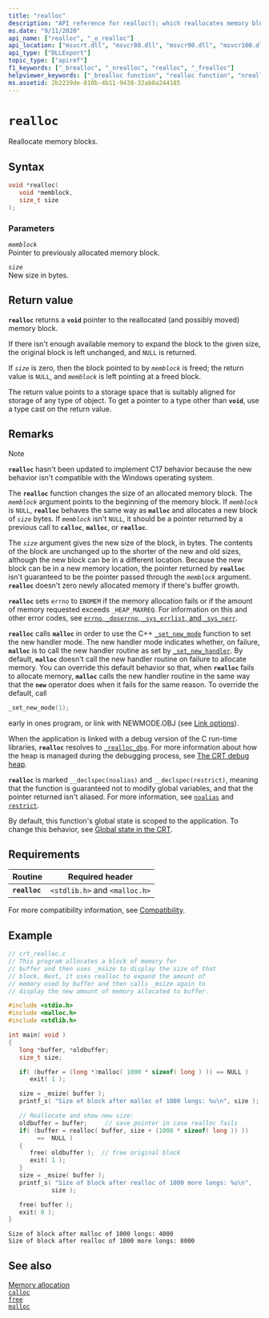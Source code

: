 ```yaml
---
title: "realloc"
description: "API reference for realloc(); which reallocates memory blocks."
ms.date: "9/11/2020"
api_name: ["realloc", "_o_realloc"]
api_location: ["msvcrt.dll", "msvcr80.dll", "msvcr90.dll", "msvcr100.dll", "msvcr100_clr0400.dll", "msvcr110.dll", "msvcr110_clr0400.dll", "msvcr120.dll", "msvcr120_clr0400.dll", "ucrtbase.dll", "api-ms-win-crt-heap-l1-1-0.dll", "api-ms-win-crt-private-l1-1-0.dll"]
api_type: ["DLLExport"]
topic_type: ["apiref"]
f1_keywords: ["_brealloc", "_nrealloc", "realloc", "_frealloc"]
helpviewer_keywords: ["_brealloc function", "realloc function", "nrealloc function", "frealloc function", "_nrealloc function", "memory blocks, reallocating", "memory, reallocating", "_frealloc function", "reallocate memory blocks"]
ms.assetid: 2b2239de-810b-4b11-9438-32ab0a244185
---
```

# `realloc`

Reallocate memory blocks.

## Syntax

```C
void *realloc(
   void *memblock,
   size_t size
);
```

### Parameters

*`memblock`*\
Pointer to previously allocated memory block.

*`size`*\
New size in bytes.

## Return value

**`realloc`** returns a **`void`** pointer to the reallocated (and possibly moved) memory block.

If there isn't enough available memory to expand the block to the given size, the original block is left unchanged, and `NULL` is returned.

If *`size`* is zero, then the block pointed to by *`memblock`* is freed; the return value is `NULL`, and *`memblock`* is left pointing at a freed block.

The return value points to a storage space that is suitably aligned for storage of any type of object. To get a pointer to a type other than **`void`**, use a type cast on the return value.

## Remarks

> [!NOTE]
> **`realloc`** hasn't been updated to implement C17 behavior because the new behavior isn't compatible with the Windows operating system.

The **`realloc`** function changes the size of an allocated memory block. The *`memblock`* argument points to the beginning of the memory block. If *`memblock`* is `NULL`, **`realloc`** behaves the same way as **`malloc`** and allocates a new block of *`size`* bytes. If *`memblock`* isn't `NULL`, it should be a pointer returned by a previous call to **`calloc`**, **`malloc`**, or **`realloc`**.

The *`size`* argument gives the new size of the block, in bytes. The contents of the block are unchanged up to the shorter of the new and old sizes, although the new block can be in a different location. Because the new block can be in a new memory location, the pointer returned by **`realloc`** isn't guaranteed to be the pointer passed through the *`memblock`* argument. **`realloc`** doesn't zero newly allocated memory if there's buffer growth.

**`realloc`** sets `errno` to `ENOMEM` if the memory allocation fails or if the amount of memory requested exceeds `_HEAP_MAXREQ`. For information on this and other error codes, see [`errno`, `_doserrno`, `_sys_errlist`, and `_sys_nerr`](../errno-doserrno-sys-errlist-and-sys-nerr.md).

**`realloc`** calls **`malloc`** in order to use the C++ [`_set_new_mode`](set-new-mode.md) function to set the new handler mode. The new handler mode indicates whether, on failure, **`malloc`** is to call the new handler routine as set by [`_set_new_handler`](set-new-handler.md). By default, **`malloc`** doesn't call the new handler routine on failure to allocate memory. You can override this default behavior so that, when **`realloc`** fails to allocate memory, **`malloc`** calls the new handler routine in the same way that the **`new`** operator does when it fails for the same reason. To override the default, call

```C
_set_new_mode(1);
```

early in ones program, or link with NEWMODE.OBJ (see [Link options](../link-options.md)).

When the application is linked with a debug version of the C run-time libraries, **`realloc`** resolves to [`_realloc_dbg`](realloc-dbg.md). For more information about how the heap is managed during the debugging process, see [The CRT debug heap](/visualstudio/debugger/crt-debug-heap-details).

**`realloc`** is marked `__declspec(noalias)` and `__declspec(restrict)`, meaning that the function is guaranteed not to modify global variables, and that the pointer returned isn't aliased. For more information, see [`noalias`](../../cpp/noalias.md) and [`restrict`](../../cpp/restrict.md).

By default, this function's global state is scoped to the application. To change this behavior, see [Global state in the CRT](../global-state.md).

## Requirements

| Routine | Required header |
|---|---|
| **`realloc`** | `<stdlib.h>` and `<malloc.h>` |

For more compatibility information, see [Compatibility](../compatibility.md).

## Example

```C
// crt_realloc.c
// This program allocates a block of memory for
// buffer and then uses _msize to display the size of that
// block. Next, it uses realloc to expand the amount of
// memory used by buffer and then calls _msize again to
// display the new amount of memory allocated to buffer.

#include <stdio.h>
#include <malloc.h>
#include <stdlib.h>

int main( void )
{
   long *buffer, *oldbuffer;
   size_t size;

   if( (buffer = (long *)malloc( 1000 * sizeof( long ) )) == NULL )
      exit( 1 );

   size = _msize( buffer );
   printf_s( "Size of block after malloc of 1000 longs: %u\n", size );

   // Reallocate and show new size:
   oldbuffer = buffer;     // save pointer in case realloc fails
   if( (buffer = realloc( buffer, size + (1000 * sizeof( long )) ))
        ==  NULL )
   {
      free( oldbuffer );  // free original block
      exit( 1 );
   }
   size = _msize( buffer );
   printf_s( "Size of block after realloc of 1000 more longs: %u\n",
            size );

   free( buffer );
   exit( 0 );
}
```

```Output
Size of block after malloc of 1000 longs: 4000
Size of block after realloc of 1000 more longs: 8000
```

## See also

[Memory allocation](../memory-allocation.md)\
[`calloc`](calloc.md)\
[`free`](free.md)\
[`malloc`](malloc.md)
